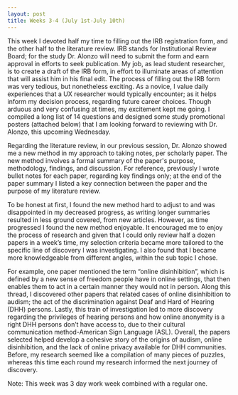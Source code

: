 ```yaml
---
layout: post
title: Weeks 3-4 (July 1st-July 10th) 
---
```


This week I devoted half my time to filling out the IRB registration form, and the other half to the literature review. IRB stands for Institutional Review Board; for the study Dr. Alonzo will need to submit the form and earn approval in efforts to seek publication. My job, as lead student researcher, is to create a draft of the IRB form, in effort to illuminate areas of attention that will assist him in his final edit. The process of filling out the IRB form was very tedious, but nonetheless exciting. As a novice, I value daily experiences that a UX researcher would typically encounter; as it helps inform my decision process, regarding future career choices. Though arduous and very confusing at times, my excitement kept me going. I compiled a long list of 14 questions and designed some study promotional posters (attached below) that I am looking forward to reviewing with Dr. Alonzo, this upcoming Wednesday. 

Regarding the literature review, in our previous session, Dr. Alonzo showed me a new method in my approach to taking notes, per scholarly paper. The new method involves a formal summary of the paper's purpose, methodology, findings, and discussion. For reference, previously I wrote bullet notes for each paper, regarding key findings only; at the end of the paper summary I listed a key connection between the paper and the purpose of my literature review.  

To be honest at first, I found the new method hard to adjust to and was disappointed in my decreased progress, as writing longer summaries resulted in less ground covered, from new articles. However, as time progressed I found the new method enjoyable. It encouraged me to enjoy the process of research and given that I could only review half a dozen papers in a week’s time, my selection criteria became more tailored to the specific line of discovery I was investigating. I also found that I became more knowledgeable from different angles, within the sub topic I chose. 

For example, one paper mentioned the term “online disinhibition”, which is defined by a new sense of freedom people have in online settings, that then enables them to act in a certain manner they would not in person. Along this thread, I discovered other papers that related cases of online disinhibition to audism; the act of the discrimination against Deaf and Hard of Hearing (DHH) persons. Lastly, this train of investigation led to more discovery regarding the privileges of hearing persons and how online anonymity is a right DHH persons don’t have access to, due to their cultural communication method-American Sign Language (ASL). Overall, the papers selected helped develop a cohesive story of the origins of audism, online disinhibition, and the lack of online privacy available for DHH communities. Before, my research seemed like a compilation of many pieces of puzzles, whereas this time each round my research informed the next journey of discovery. 

Note: This week was 3 day work week combined with a regular one.

